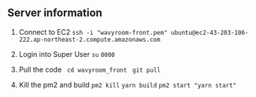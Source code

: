 ## Server information

1. Connect to EC2
   `ssh -i "wavyroom-front.pem" ubuntu@ec2-43-203-106-222.ap-northeast-2.compute.amazonaws.com`

2. Login into Super User
   `su`
   `0000`

3. Pull the code
   ` cd wavyroom_front`
   ` git pull`

4. Kill the pm2 and build
   `pm2 kill`
   `yarn build`
   `pm2 start "yarn start"`
